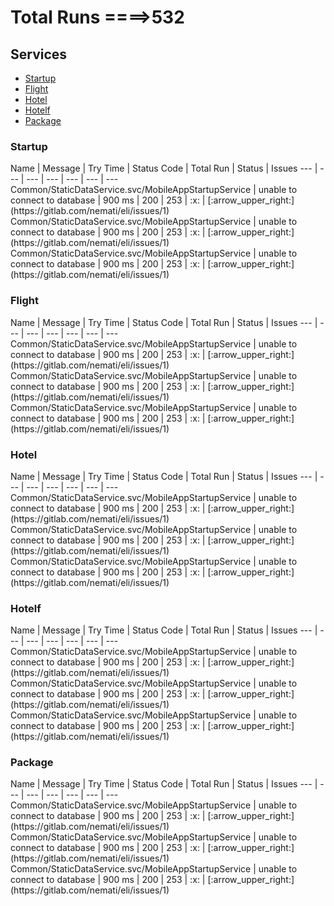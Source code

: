 # Total Runs ====>532
## Services
 - [Startup](#Startup)
 - [Flight](#Flight)
 - [Hotel](#Hotel)
 - [Hotelf](#Hotelf)
 - [Package](#Package)

<h3><a name="Startup"></a>Startup</h3>
Name | Message | Try Time  |  Status Code  | Total Run | Status | Issues
--- | --- | --- | --- | --- | --- | ---
Common/StaticDataService.svc/MobileAppStartupService | unable to connect to database | 900 ms | 200 | 253 | :x: | [:arrow_upper_right:](https://gitlab.com/nemati/eli/issues/1)
Common/StaticDataService.svc/MobileAppStartupService | unable to connect to database | 900 ms | 200 | 253 | :x: | [:arrow_upper_right:](https://gitlab.com/nemati/eli/issues/1)
Common/StaticDataService.svc/MobileAppStartupService | unable to connect to database | 900 ms | 200 | 253 | :x: | [:arrow_upper_right:](https://gitlab.com/nemati/eli/issues/1)
<h3><a name="Flight"></a>Flight</h3>
Name | Message | Try Time  |  Status Code  | Total Run | Status | Issues
--- | --- | --- | --- | --- | --- | ---
Common/StaticDataService.svc/MobileAppStartupService | unable to connect to database | 900 ms | 200 | 253 | :x: | [:arrow_upper_right:](https://gitlab.com/nemati/eli/issues/1)
Common/StaticDataService.svc/MobileAppStartupService | unable to connect to database | 900 ms | 200 | 253 | :x: | [:arrow_upper_right:](https://gitlab.com/nemati/eli/issues/1)
Common/StaticDataService.svc/MobileAppStartupService | unable to connect to database | 900 ms | 200 | 253 | :x: | [:arrow_upper_right:](https://gitlab.com/nemati/eli/issues/1)
<h3><a name="Hotel"></a>Hotel</h3>
Name | Message | Try Time  |  Status Code  | Total Run | Status | Issues
--- | --- | --- | --- | --- | --- | ---
Common/StaticDataService.svc/MobileAppStartupService | unable to connect to database | 900 ms | 200 | 253 | :x: | [:arrow_upper_right:](https://gitlab.com/nemati/eli/issues/1)
Common/StaticDataService.svc/MobileAppStartupService | unable to connect to database | 900 ms | 200 | 253 | :x: | [:arrow_upper_right:](https://gitlab.com/nemati/eli/issues/1)
Common/StaticDataService.svc/MobileAppStartupService | unable to connect to database | 900 ms | 200 | 253 | :x: | [:arrow_upper_right:](https://gitlab.com/nemati/eli/issues/1)
<h3><a name="Hotelf"></a>Hotelf</h3>
Name | Message | Try Time  |  Status Code  | Total Run | Status | Issues
--- | --- | --- | --- | --- | --- | ---
Common/StaticDataService.svc/MobileAppStartupService | unable to connect to database | 900 ms | 200 | 253 | :x: | [:arrow_upper_right:](https://gitlab.com/nemati/eli/issues/1)
Common/StaticDataService.svc/MobileAppStartupService | unable to connect to database | 900 ms | 200 | 253 | :x: | [:arrow_upper_right:](https://gitlab.com/nemati/eli/issues/1)
Common/StaticDataService.svc/MobileAppStartupService | unable to connect to database | 900 ms | 200 | 253 | :x: | [:arrow_upper_right:](https://gitlab.com/nemati/eli/issues/1)
<h3><a name="Package"></a>Package</h3>
Name | Message | Try Time  |  Status Code  | Total Run | Status | Issues
--- | --- | --- | --- | --- | --- | ---
Common/StaticDataService.svc/MobileAppStartupService | unable to connect to database | 900 ms | 200 | 253 | :x: | [:arrow_upper_right:](https://gitlab.com/nemati/eli/issues/1)
Common/StaticDataService.svc/MobileAppStartupService | unable to connect to database | 900 ms | 200 | 253 | :x: | [:arrow_upper_right:](https://gitlab.com/nemati/eli/issues/1)
Common/StaticDataService.svc/MobileAppStartupService | unable to connect to database | 900 ms | 200 | 253 | :x: | [:arrow_upper_right:](https://gitlab.com/nemati/eli/issues/1)


